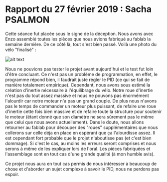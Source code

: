 # Rapport du 27 février 2019 : Sacha PSALMON

Cette séance fut placée sous le signe de la déception. Nous avons avec Enzo assemblé toutes les pièces que nous avions fabriqué au fablab la semaine dernière. De ce côté là, tout s'est bien passé. Voilà une photo du vélo "finalisé" : 

![alt text](http://image.noelshack.com/fichiers/2019/09/3/1551304085-velofinal.jpg "C'est beau.")

Nous ne pouvions pas tester le projet avant aujourd'hui et le test fut loin d'être concluant. Ce n'est pas un problème de programmation, en effet, le programme répond bien, il faudrait juste régler le PID (ce qui se fait de manière totalement empirique). Cependant, nous avons sous estimé la création d'inertie nécessaire à l'équilibrage du vélo. Notre roue d'inertie n'est pas du tout assez massive et nous ne pouvons pas énormément l'alourdir car notre moteur n'a pas un grand couple. De plus nous n'avons pas le temps de commander un moteur plus puissant, de refaire une roue d'inertie cette fois bien massive et de refaire toute la structure pour soutenir le moteur (étant donné que son diamètre ne sera sûrement pas le même que celui que nous avons actuellement). Dans le doute, nous allons retourner au fablab pour découper des "roues" supplémentaires que nous collerons sur celle déja en place en espérant que ça l'alourdisse assez. Il est cependant fort probable que le projet n'aboutisse pas (et c'est bien dommage). Si c'est le cas, au moins les erreurs seront comprises et nous serons à même de les expliquer lors de l'oral. Les pièces fabriquées et l'assemblage sont en tout cas d'une grande qualité (à mon humble avis).

Ce projet nous aura en tout cas permis de nous intéresser à beaucoup de chose et d'aborder un sujet complexe à savoir le PID, nous ne perdons pas espoir. 
